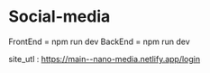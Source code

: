 # Social-media

FrontEnd = npm run dev
BackEnd = npm run dev


site_utl : https://main--nano-media.netlify.app/login
